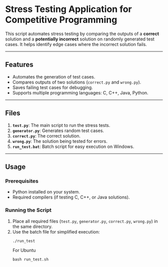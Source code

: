 # Stress Testing Application for Competitive Programming

This script automates stress testing by comparing the outputs of a **correct** solution and a **potentially incorrect** solution on randomly generated test cases. It helps identify edge cases where the incorrect solution fails.

---

## Features
- Automates the generation of test cases.
- Compares outputs of two solutions (`correct.py` and `wrong.py`).
- Saves failing test cases for debugging.
- Supports multiple programming languages: C, C++, Java, Python.

---

## Files
1. **`test.py`**: The main script to run the stress tests.
2. **`generator.py`**: Generates random test cases.
3. **`correct.py`**: The correct solution.
4. **`wrong.py`**: The solution being tested for errors.
5. **`run_test.bat`**: Batch script for easy execution on Windows.

---

## Usage

### Prerequisites
- Python installed on your system.
- Required compilers (if testing C, C++, or Java solutions).

### Running the Script
1. Place all required files (`test.py`, `generator.py`, `correct.py`, `wrong.py`) in the same directory.
2. Use the batch file for simplified execution:
   ```cmd
   ./run_test
   ```
   For Ubuntu
   ```cmd
   bash run_test.sh
